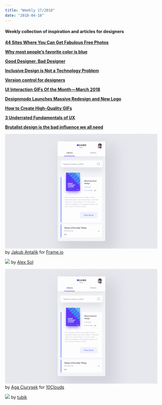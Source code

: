 ```yaml
---
title: "Weekly 17/2018"
date: "2018-04-18"
---
```


#### Weekly collection of inspiration and articles for designers

**[44 Sites Where You Can Get Fabulous Free Photos](https://writingcooperative.com/44-sites-where-you-can-get-fabulous-free-photos-86838e545a2c)**

**[Why most people’s favorite color is blue](https://medium.com/@alexgabrielioana/why-most-peoples-favorite-color-is-blue-bd84fc4e4dfb)**

**[Good Designer, Bad Designer](http://bit.ly/lastLinkP)**

**[Inclusive Design is Not a Technology Problem](https://medium.com/mule-design/mule-newsletter-2-bc32cb9684e5)**

**[Version control for designers](https://plantapp.io/new-plugin)**

**[UI Interaction GIFs Of the Month — March 2018](https://medium.com/collect-ui-design-ui-ux-inspiration-blog/ui-interaction-gifs-of-the-month-march-2018-d0484226e43f)**

**[Designmodo Launches Massive Redesign and New Logo](https://medium.com/@designmodo/designmodo-launches-massive-redesign-and-new-logo-3e359ab3884)**

**[How to Create High-Quality GIFs](https://framer.com/blog/posts/how-to-create-high-quality-gifs)**

**[3 Underrated Fundamentals of UX](https://www.appcues.com/blog/ux-fundamentals)**

**[Brutalist design is the bad influence we all need](https://www.imaginarycloud.com/blog/why-we-need-web-brutalism/)**

[![](images/05d90-1kgxbnuichyz2wxhgkk6u-w.gif)](https://dribbble.com/shots/4460706-Drag-Drop-upload-concept)
by [Jakub Antalík](https://dribbble.com/antalik) for [Frame.io](https://dribbble.com/frameio)

[![](images/67ead-1g_sb1vbtuzf_orluj7v5ig.gif)](https://dribbble.com/shots/4453140-Car-dashboard-motion-exploration)
by [Alex Sol](https://dribbble.com/alexsol)

[![](images/05d90-1kgxbnuichyz2wxhgkk6u-w.gif)](https://dribbble.com/shots/4460793-10C-Books-Animation)
by [Aga Ciurysek](https://dribbble.com/agaciurysek) for [10Clouds](https://dribbble.com/10Clouds)

[![](images/ccfe7-1v3lbisqq4o0ozqdreoyreq.gif)](https://dribbble.com/shots/4455975-Finance-App-Interactions)
by [tubik](https://dribbble.com/Tubik)
